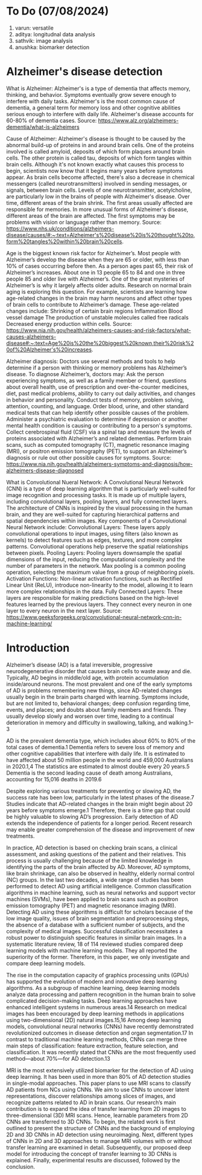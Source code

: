 # To Do (07/08/2024)
1. varun: versatile
2. aditya: longitudnal data analysis
3. sathvik: image analysis
4. anushka: biomarker detection


# Alzheimer's disease detection

What is Alzheimer:
Alzheimer's is a type of dementia that affects memory, thinking, and behavior. Symptoms eventually grow severe enough to interfere with daily tasks.
Alzheimer's is the most common cause of dementia, a general term for memory loss and other cognitive abilities serious enough to interfere with daily life. Alzheimer's disease accounts for 60-80% of dementia cases.
Source: https://www.alz.org/alzheimers-dementia/what-is-alzheimers

Cause of Alzheimer: 
Alzheimer's disease is thought to be caused by the abnormal build-up of proteins in and around brain cells. One of the proteins involved is called amyloid, deposits of which form plaques around brain cells. The other protein is called tau, deposits of which form tangles within brain cells. Although it's not known exactly what causes this process to begin, scientists now know that it begins many years before symptoms appear. As brain cells become affected, there's also a decrease in chemical messengers (called neurotransmitters) involved in sending messages, or signals, between brain cells. Levels of one neurotransmitter, acetylcholine, are particularly low in the brains of people with Alzheimer's disease. Over time, different areas of the brain shrink. The first areas usually affected are responsible for memories. In more unusual forms of Alzheimer's disease, different areas of the brain are affected. The first symptoms may be problems with vision or language rather than memory.
Source: https://www.nhs.uk/conditions/alzheimers-disease/causes/#:~:text=Alzheimer's%20disease%20is%20thought%20to,form%20tangles%20within%20brain%20cells.

Age is the biggest known risk factor for Alzheimer’s. Most people with Alzheimer’s develop the disease when they are 65 or older, with less than 10% of cases occurring before then. As a person ages past 65, their risk of Alzheimer’s increases. About one in 13 people 65 to 84 and one in three people 85 and older live with Alzheimer’s.
One of the great mysteries of Alzheimer’s is why it largely affects older adults. Research on normal brain aging is exploring this question. For example, scientists are learning how age-related changes in the brain may harm neurons and affect other types of brain cells to contribute to Alzheimer’s damage.
These age-related changes include:
Shrinking of certain brain regions
Inflammation
Blood vessel damage
The production of unstable molecules called free radicals
Decreased energy production within cells.
Source: https://www.nia.nih.gov/health/alzheimers-causes-and-risk-factors/what-causes-alzheimers-disease#:~:text=Age%20is%20the%20biggest%20known,their%20risk%20of%20Alzheimer's%20increases.

Alzheimer diagnosis:
Doctors use several methods and tools to help determine if a person with thinking or memory problems has Alzheimer’s disease. To diagnose Alzheimer’s, doctors may:
Ask the person experiencing symptoms, as well as a family member or friend, questions about overall health, use of prescription and over-the-counter medicines, diet, past medical problems, ability to carry out daily activities, and changes in behavior and personality.
Conduct tests of memory, problem solving, attention, counting, and language.
Order blood, urine, and other standard medical tests that can help identify other possible causes of the problem.
Administer a psychiatric evaluation to determine if depression or another mental health condition is causing or contributing to a person's symptoms.
Collect cerebrospinal fluid (CSF) via a spinal tap and measure the levels of proteins associated with Alzheimer’s and related dementias.
Perform brain scans, such as computed tomography (CT), magnetic resonance imaging (MRI), or positron emission tomography (PET), to support an Alzheimer’s diagnosis or rule out other possible causes for symptoms.
Source: https://www.nia.nih.gov/health/alzheimers-symptoms-and-diagnosis/how-alzheimers-disease-diagnosed

What is Convolutional Nueral Network:
A Convolutional Neural Network (CNN) is a type of deep learning algorithm that is particularly well-suited for image recognition and processing tasks. It is made up of multiple layers, including convolutional layers, pooling layers, and fully connected layers. The architecture of CNNs is inspired by the visual processing in the human brain, and they are well-suited for capturing hierarchical patterns and spatial dependencies within images.
Key components of a Convolutional Neural Network include:
Convolutional Layers: These layers apply convolutional operations to input images, using filters (also known as kernels) to detect features such as edges, textures, and more complex patterns. Convolutional operations help preserve the spatial relationships between pixels.
Pooling Layers: Pooling layers downsample the spatial dimensions of the input, reducing the computational complexity and the number of parameters in the network. Max pooling is a common pooling operation, selecting the maximum value from a group of neighboring pixels.
Activation Functions: Non-linear activation functions, such as Rectified Linear Unit (ReLU), introduce non-linearity to the model, allowing it to learn more complex relationships in the data.
Fully Connected Layers: These layers are responsible for making predictions based on the high-level features learned by the previous layers. They connect every neuron in one layer to every neuron in the next layer.
Source: https://www.geeksforgeeks.org/convolutional-neural-network-cnn-in-machine-learning/


# Introduction
Alzheimer’s disease (AD) is a fatal irreversible, progressive neurodegenerative disorder that causes brain cells to waste away and die. Typically, AD begins in middle/old age, with protein accumulation inside/around neurons. The most prevalent and one of the early symptoms of AD is problems remembering new things, since AD-related changes usually begin in the brain parts charged with learning. Symptoms include, but are not limited to, behavioral changes; deep confusion regarding time, events, and places; and doubts about family members and friends. They usually develop slowly and worsen over time, leading to a continual deterioration in memory and difficulty in swallowing, talking, and walking.1–3

AD is the prevalent dementia type, which includes about 60% to 80% of the total cases of dementia.1 Dementia refers to severe loss of memory and other cognitive capabilities that interfere with daily life. It is estimated to have affected about 50 million people in the world and 459,000 Australians in 2020.1,4 The statistics are estimated to almost double every 20 years.5 Dementia is the second leading cause of death among Australians, accounting for 15,016 deaths in 2019.6

Despite exploring various treatments for preventing or slowing AD, the success rate has been low, particularly in the latest phases of the disease.7 Studies indicate that AD-related changes in the brain might begin about 20 years before symptoms emerge.1 Therefore, there is a time gap that could be highly valuable to slowing AD’s progression. Early detection of AD extends the independence of patients for a longer period. Recent research may enable greater comprehension of the disease and improvement of new treatments.

In practice, AD detection is based on checking brain scans, a clinical assessment, and asking questions of the patient and their relatives. This process is usually challenging because of the limited knowledge in identifying the parts of the brain affected by AD. Moreover, AD symptoms, like brain shrinkage, can also be observed in healthy, elderly normal control (NC) groups. In the last two decades, a wide range of studies has been performed to detect AD using artificial intelligence. Common classification algorithms in machine learning, such as neural networks and support vector machines (SVMs), have been applied to brain scans such as positron emission tomography (PET) and magnetic resonance imaging (MRI). Detecting AD using these algorithms is difficult for scholars because of the low image quality, issues of brain segmentation and preprocessing steps, the absence of a database with a sufficient number of subjects, and the complexity of medical images. Successful classification necessitates a robust power to distinguish specific features in similar brain images. In a systematic literature review, 18 of 114 reviewed studies compared deep learning models with machine learning models. They all reported the superiority of the former. Therefore, in this paper, we only investigate and compare deep learning models.

The rise in the computation capacity of graphics processing units (GPUs) has supported the evolution of modern and innovative deep learning algorithms. As a subgroup of machine learning, deep learning models analyze data processing and pattern recognition in the human brain to solve complicated decision-making tasks. Deep learning approaches have enhanced intelligent systems in numerous areas.14 Research on medical images has been encouraged by deep learning methods in applications using two-dimensional (2D) natural images.15,16 Among deep learning models, convolutional neural networks (CNNs) have recently demonstrated revolutionized outcomes in disease detection and organ segmentation.17 In contrast to traditional machine learning methods, CNNs can merge three main steps of classification: feature extraction, feature selection, and classification. It was recently stated that CNNs are the most frequently used method—about 70%—for AD detection.13

MRI is the most extensively utilized biomarker for the detection of AD using deep learning. It has been used in more than 80% of AD detection studies in single-modal approaches. This paper plans to use MRI scans to classify AD patients from NCs using CNNs. We aim to use CNNs to uncover latent representations, discover relationships among slices of images, and recognize patterns related to AD in brain scans. Our research’s main contribution is to expand the idea of transfer learning from 2D images to three-dimensional (3D) MRI scans. Hence, learnable parameters from 2D CNNs are transferred to 3D CNNs. To begin, the related work is first outlined to present the structure of CNNs and the background of employing 2D and 3D CNNs in AD detection using neuroimaging. Next, different types of CNNs in 2D and 3D approaches to manage MRI volumes with or without transfer learning are examined in detail. Subsequently, our proposed deep model for introducing the concept of transfer learning to 3D CNNs is explained. Finally, experimental results are discussed, followed by the conclusion.
